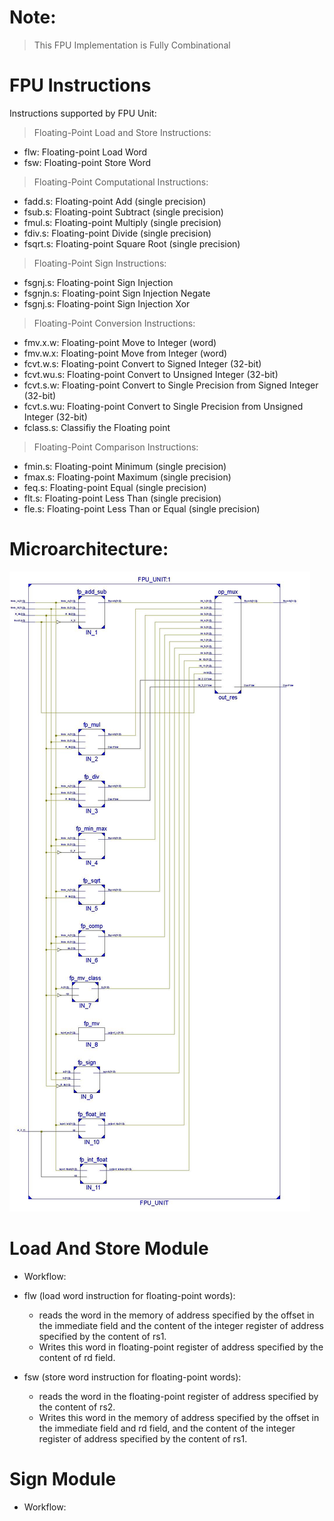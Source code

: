 # Note: 
> This FPU Implementation is Fully Combinational

# FPU Instructions
Instructions supported by FPU Unit:

> Floating-Point Load and Store Instructions:
 - flw: Floating-point Load Word
 - fsw: Floating-point Store Word

> Floating-Point Computational Instructions:
 - fadd.s: Floating-point Add (single precision)
 - fsub.s: Floating-point Subtract (single precision)
 - fmul.s: Floating-point Multiply (single precision)
 - fdiv.s: Floating-point Divide (single precision)
 - fsqrt.s: Floating-point Square Root (single precision)

> Floating-Point Sign Instructions:
 - fsgnj.s: Floating-point Sign Injection 
 - fsgnjn.s: Floating-point Sign Injection Negate 
 - fsgnj.s: Floating-point Sign Injection Xor 

> Floating-Point Conversion Instructions:
 - fmv.x.w: Floating-point Move to Integer (word)
 - fmv.w.x: Floating-point Move from Integer (word)
 - fcvt.w.s: Floating-point Convert to Signed Integer (32-bit)
 - fcvt.wu.s: Floating-point Convert to Unsigned Integer (32-bit)
 - fcvt.s.w: Floating-point Convert to Single Precision from Signed Integer (32-bit)
 - fcvt.s.wu: Floating-point Convert to Single Precision from Unsigned Integer (32-bit)
 - fclass.s: Classifiy the Floating point

> Floating-Point Comparison Instructions:
 - fmin.s: Floating-point Minimum (single precision)
 - fmax.s: Floating-point Maximum (single precision)
 - feq.s: Floating-point Equal (single precision)
 - flt.s: Floating-point Less Than (single precision)
 - fle.s: Floating-point Less Than or Equal (single precision)



# Microarchitecture:

![fpu_schematic](../../assets/images/fpu_schematic.jpg)



# Load And Store Module

- Workflow:
- flw (load word instruction for floating-point words):
   - reads the word in the memory of address specified by the offset in the immediate field and the content of the integer register of address specified by the content of rs1.
   - Writes this word in floating-point register of address specified by the content of rd field.

- fsw (store word instruction for floating-point words): 
   - reads the word in the floating-point register of address specified by the content of rs2.
   - Writes this word in the memory of address specified by the offset in the immediate field and rd field, and the content of the integer register of address specified by the content of rs1.

# Sign Module

- Workflow:


